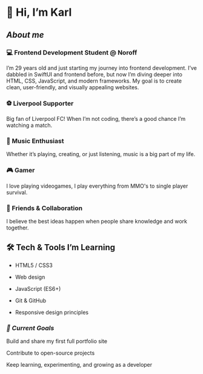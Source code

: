 # 👋 Hi, I’m Karl 
## *About me*
### 💻 Frontend Development Student @ Noroff
I’m 29 years old and just starting my journey into frontend development. I’ve dabbled in SwiftUI and frontend before, but now I’m diving deeper into HTML, CSS, JavaScript, and modern frameworks. My goal is to create clean, user-friendly, and visually appealing websites.

### ⚽ Liverpool Supporter
Big fan of Liverpool FC! When I’m not coding, there’s a good chance I’m watching a match.

### 🎵 Music Enthusiast
Whether it’s playing, creating, or just listening, music is a big part of my life.

### 🎮 Gamer
I love playing videogames, I play everything from MMO's to single player survival. 

### 🤝 Friends & Collaboration
I believe the best ideas happen when people share knowledge and work together.

## 🛠️ Tech & Tools I’m Learning

* HTML5 / CSS3
* Web design

* JavaScript (ES6+)

* Git & GitHub

* Responsive design principles

### *🌱 Current Goals*
Build and share my first full portfolio site

Contribute to open-source projects

Keep learning, experimenting, and growing as a developer
